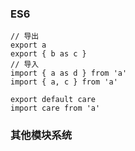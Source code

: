 ### ES6
```
// 导出
export a
export { b as c }
// 导入
import { a as d } from 'a'
import { a, c } from 'a'
```
```
export default care
import care from 'a'
```

### 其他模块系统
